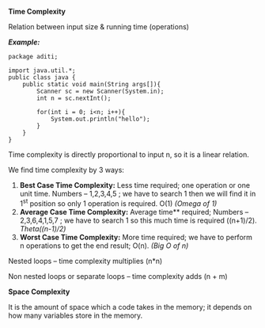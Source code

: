 ﻿**Time Complexity**

Relation between input size & running time (operations)

***Example:***

```
package aditi;

import java.util.*;
public class java {
    public static void main(String args[]){
        Scanner sc = new Scanner(System.in);
        int n = sc.nextInt();

        for(int i = 0; i<n; i++){
            System.out.println("hello");
        }
    }
}
```

Time complexity is directly proportional to input n, so it is a linear relation.

We find time complexity by 3 ways:

1. **Best Case Time Complexity:** Less time required; one operation or one unit time. Numbers – 1,2,3,4,5 ; we have to search 1 then we will find it in 1<sup>st</sup> position so only 1 operation is required. O(1) *(Omega of 1)*
1. **Average Case Time Complexity:** Average time** required; Numbers – 2,3,6,4,1,5,7 ;  we have to search 1 so this much time is required ((n+1)/2). *Theta((n-1)/2)*
1. **Worst Case Time Complexity:** More time required; we have to perform n operations to get the end result; O(n). *(Big O of n)*

Nested loops – time complexity multiplies (n\*n)

Non nested loops or separate loops – time complexity adds  (n + m)

**Space Complexity**

It is the amount of space which a code takes in the memory; it depends on how many variables store in the memory. 
